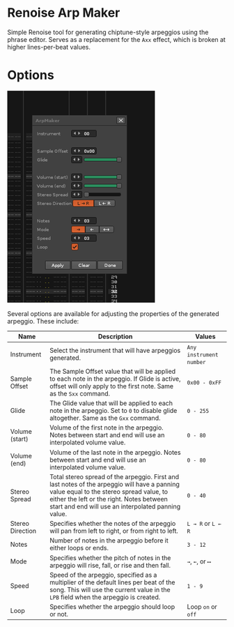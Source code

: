 # Renoise Arp Maker

Simple Renoise tool for generating chiptune-style arpeggios using the phrase editor. Serves as a replacement for the `Axx` effect, which is broken at higher lines-per-beat values.

# Options

![Options screen](Renoise_8xIrZ6impo.png)

Several options are available for adjusting the properties of the generated arpeggio. These include:

| Name | Description | Values |
| --- | --- | --- |
| Instrument | Select the instrument that will have arpeggios generated. | `Any instrument number` |
| Sample Offset | The Sample Offset value that will be applied to each note in the arpeggio. If Glide is active, offset will only apply to the first note. Same as the `Sxx` command. | `0x00 - 0xFF` |
| Glide | The Glide value that will be applied to each note in the arpeggio. Set to `0` to disable glide altogether. Same as the `Gxx` command. | `0 - 255` |
| Volume (start) | Volume of the first note in the arpeggio. Notes between start and end will use an interpolated volume value. | `0 - 80` |
| Volume (end) | Volume of the last note in the arpeggio. Notes between start and end will use an interpolated volume value. | `0 - 80` |
| Stereo Spread | Total stereo spread of the arpeggio. First and last notes of the arpeggio will have a panning value equal to the stereo spread value, to either the left or the right. Notes between start and end will use an interpolated panning value. | `0 - 40` |
| Stereo Direction | Specifies whether the notes of the arpeggio will pan from left to right, or from right to left. | `L → R` or `L ← R` |
| Notes | Number of notes in the arpeggio before it either loops or ends. | `3 - 12` |
| Mode | Specifies whether the pitch of notes in the arpeggio will rise, fall, or rise and then fall. | `→`, `←`, or `⟷` |
| Speed | Speed of the arpeggio, specified as a multiplier of the default lines per beat of the song. This will use the current value in the `LPB` field when the arpeggio is created. | `1 - 9` |
| Loop | Specifies whether the arpeggio should loop or not.  | Loop `on` or `off` |
